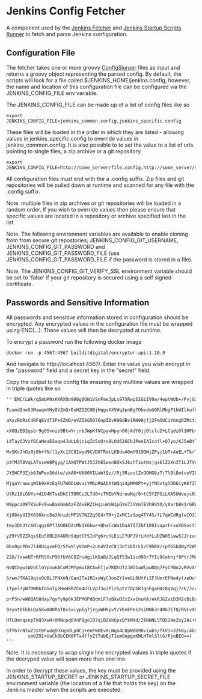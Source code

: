 # Jenkins Config Fetcher

A component used by the [Jenkins Fetcher](https://github.com/buildit/jenkins-fetcher) and [Jenkins Startup Scripts Runner](https://github.com/buildit/jenkins-startup-scripts-runner) to fetch and parse Jenkins configuration.

## Configuration File

The fetcher takes one or more groovy [ConfigSlurper](http://docs.groovy-lang.org/latest/html/gapi/groovy/util/ConfigSlurper.html) files as input and returns a groovy object representing the parsed config. By default, the scripts will look for a file called $JENKINS_HOME/jenkins.config, however, the name and location of this configuration file can be configured via the JENKINS_CONFIG_FILE env variable.

The JENKINS_CONFIG_FILE can be made up of a list of config files like so

```
export JENKINS_CONFIG_FILE=jenkins_common.config,jenkins_specific.config
```

These files will be loaded in the order in which they are listed - allowing values in jenkins_specific.config to override values in jenkins_common.config. It is also possible to to set the value to a list of urls pointing to single files, a zip archive or a git repository.

```
export JENKINS_CONFIG_FILE=http://some_server/file.config,http://some_server/some.zip,http://some_git_repo_server/some_project.git,http://some_git_repo_server/some_other_project.git#some_tag_or_branch
```

All configuration files must end with the a .config suffix. Zip files and git repositories will be pulled down at runtime and scanned for any file with the .config suffix.

Note. multiple files in zip archives or git repositories will be loaded in a random order. If you wish to override values then please ensure that specific values are located in a repository or archive specified last in the list.

Note. The following environment variables are available to enable cloning from from secure git repostories; JENKINS_CONFIG_GIT_USERNAME, JENKINS_CONFIG_GIT_PASSWORD and JENKINS_CONFIG_GIT_PASSWORD_FILE (use JENKINS_CONFIG_GIT_PASSWORD_FILE if the password is stored in a file).

Note. The JENKINS_CONFIG_GIT_VERIFY_SSL environment variable should be set to 'false' if your git repository is secured using a self signed certificate.

## Passwords and Sensitive Information

All passwords and sensitive information stored in configuration should be encrypted. Any encrypted values in the configuration file must be wrapped using ENC(...). These values will then be decrypted at runtime.

To encrypt a password run the following docker image

```
docker run -p 4567:4567 builditdigital/encryptor-api:1.10.9
```

And navigate to http://localhost:4567/. Enter the value you wish encrypt in the "password" field and a secret key in the "secret" field.

Copy the output to the config file ensuring any multline values are wrapped in triple quotes like so

```
'''ENC(LWk/qSmbM9xKKRX0o906g0GW1VSnFmeJpLx97XRwpS2GiIV0w/4eptWUb+/PvjG3rMotH+ZgwXAZH6W7yhFiJfe89INTAFhekL
        TcumdInwS3MawqmYHy8VZmQrEuHZIZCUBjHqgvXXVWqJpnBg7ObeduG0RlMbgP1bWIlkufCf56O0CHzHiLuHPpDiPwmQ8fOm1uby
        aXyzRbRxCd0FqEVdfIP+SZmD/eVZISG5076npIDv99BdBv1RN98jfj2FmSUCiYmngDZMctJZqF2wNzu1dtjPhE+iCH/e+S4WUxGG
        xXGQzED2gsbr9g0Svnib9BtwYrjrbJWpKfNCpywHpynOGjAdY0jj0lcluZ+LCqdzOl1HFb+/h6kgt1p3Jj7n/TeXHMwZlTnWtscW
        i4TayO3VzfGCaNeaESaqo4JwUL6jciqIb5oUrx8LOd62GCbJPenIAIcofl+Q7yo/KJ5eBtT36jQ8vhv9Uu5aH5wryf+YuC4I15qJ
        WvSKcJhOz0j8h+fN/l1yXc1SC8Iwyd9CVD6TRmtLKBdvAOmY919QWjZFyj1bTrAeEL+TkrTaWhkRiSxMXrLXf7mwZS4Ah3xipoDh
        p4fM3T8VqLATsseW8Pgyg/1AXQTPWtJ53ZhE5wxn8DkSJkzhTzutHxjgx6lZ2Xn3T1LJTVGrH/zut8AFKwe0k6Nk9kGkDqn8L8t1
        JYSWCP3Zjb6JWPex56dtw/zkA0+U606VIUaWfQz//Rj3RiovlZvGOHG6z7jTl0l8mtvyVIBE/3/77YjssX5zKP5FVXb184aT+qTQ
        MjqaYrawcgW5b9kHzEqFU7W0DLWvxiYM6pRGAbXtWQqi4pMM0Pt+yjfNSvtg5DD6iyK6fZSInD4U3v/kbE3AIupYMjTz0/fOZd2E
        UlRz18iGUYs+d1O4KTseDkClT0RCuJL7d0+cTMEbYNdreuNq/8+tC5YZFGiLKA5UWvejcN1+vZ6+L6ktpYdmEpWmef9VChRlcnnj
        W9ppcz09TKSuFs9vwBamGm6AzFZdxERZ1HqiuWsW1pGYo7JVVmlEVh9StO/yAarbBk1rGRW2UWNPRqkJqTGXxtW2P3S4EQhCBgdR
        Xj884yUI5K6S6knc8a3AnidcMP2V7N2ZqSE4rTR+j2xMC1zGog4TY4S/fL7qWCdRglwIO3I7tNg2tKN3VGk0GfNXiVfulPDutK3Z
        tmy3Dh3tc6Nlqga0PfJAOOkD2cMk1XGhwr+QhaCcWa1DuATI7Zbf1D9IvaprFrxoV0Svct3XXQ1T4muveak0iRF79SwgjGXvrh8y
        yZ9fV0ZZXqsSEu50BLDX4URnSdptOfSIoPg6rchLEiLCYUPJVrLHdfLuDZWOSLww5JJrzuUFE97sxoMK5pVzull0y88KLcfdDaKb
        Bbv0gcPOs7l4UUqqveFD/SfwYlyVYmP+2uh4VIzC8j3nfzEDrL5/C9hRX/cpfGSbQNyY2WPG/dUrDgUKlHRnENajTcfhd1t4tc24
        Z2O/lxseNTrRFR5OcP96fbV6COZru4gilK8aBz3LqQT53w1icd98r7YIc9Cebhjf9PtrJMXAxrkrtxR1wneiaYDoRC1OQpcGB6sO
        NoQCbgwzWzUClmYpzw6ACoMJMYpmvI8CAwEIjw7KQhUTzJWZ1wWlpwNQq7FyCPNn2vRVvXS3Aqp39I6aovSwgXV8BOAJszCmdNfl
        6/wmJTKA19qivOUBLJPNXnN/GanITa1RGxoWyC3ooZY1veGL8UtfiIF3UmrEFNe4ylzeOuYnPVbZ98vu0F9q44z82ZxF1WN2YV5c
        iTpel7pW7DWRbfGSnTy2HuWkRZCe4UlLVp73oJPlz5ptz7OpSRJgnFgaH4zQqVqj7rE/Jcgt2E/ngGPDyTJBJdEkIzriT+VLDicZ
        prPSn/eW8QA58day7qxPy9p6kJEPM0PdBdm1F7oBXwDZxZxx1nuKA/ekRJGZviD3H2cBiBgj84yKtLb/ULIv6jqXMUW3+LqQ0FeM
        9zyot0EEbLQa5KwA8DRaTOxSxiypEg7jrgxWH9yvY/YEmEPes2siMNb3r40b7ETQ/RVLvXRISAhVyeWrqDQLln7tVtRUqgpq0VXB
        HTLQmnqxnpTkQ3XwH+0MNcpq6VnPQgoI87q1BZsbGpzQfkMXd/2INNNLSTQ524eZoy2Ai+FFKdAURqY7pRcfCOYg1h82PO09bLgn
        GfYb7rNtwZJst8FwdqDUXqs8Lp8Cj+enPmDEvXLNqa4L0pN8b98viwb5/fkVinJ2h8yi4Gsg7ZSN6cWsUctQKi7OAmBxhHyMghxS
        smGZ91+UaCk9bCEK8FTa4ffyZtTubEjT1emGepgeKNLHTmlSltG/FjoBEQ==)
'''
```

Note. It is necessary to wrap single line encrypted values in triple quotes if the decryped value will span more than one line.

In order to decrypt these values, the key must be provided using the JENKINS_STARTUP_SECRET or JENKINS_STARTUP_SECRET_FILE environment variable (the location of a file that holds the key) on the Jenkins master when the scripts are executed.


